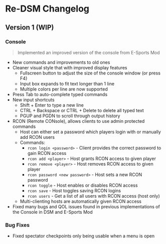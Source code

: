# Re-DSM Changelog

## Version 1 (WIP)
### Console
> Implemented an improved version of the console from E-Sports Mod
- New commands and improvements to old ones
- Cleaner visual style that with improved display features
	- Fullscreen button to adjust the size of the console window (or press F4)
	- Input box expands to fit text longer than 1 line
	- Multiple colors per line are now supported
- Press Tab to auto-complete typed commands
- New input shortcuts
	- Shift + Enter to type a new line
	- CTRL + Backspace or CTRL + Delete to delete all typed text
	- PGUP and PGDN to scroll through output history
- RCON (Remote CONsole), allows clients to use admin protected commands
	- Host can either set a password which players login with or manually add RCON users
	- Commands:
		- `rcon login <password>` - Client provides the correct password to gain RCON access
		- `rcon add <player>` - Host grants RCON access to given player
		- `rcon remove <player>` - Host removes RCON access to given player
		- `rcon password <new password>` - Host sets a new RCON password
		- `rcon toggle` - Host enables or disables RCON access
		- `rcon save` - Host toggles saving RCON logins
		- `rcon users` - Get a list of all users with RCON access (host only)
	- Multi-clienting hosts are automatically given RCON access
- Fixed many bugs and QOL issues found in previous implementations of the Console in DSM and E-Sports Mod





### Bug Fixes
- Fixed spectator checkpoints only being usable when a menu is open